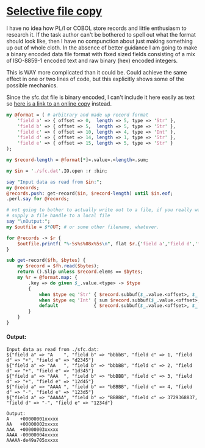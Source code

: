 [1]: https://rosettacode.org/wiki/Selective_file_copy

# [Selective file copy][1]





I have no idea how PL/I or COBOL store records and little enthusiasm to research it. If the task author can't be bothered to spell out what the format should look like, then I have no compunction about just making something up out of whole cloth. In the absence of better guidance I am going to make a binary encoded data file format with fixed sized fields consisting of a mix of ISO-8859-1 encoded text and raw binary (hex) encoded integers.



This is WAY more complicated than it could be. Could achieve the same effect in one or two lines of code, but this explicitly shows some of the possible mechanics.



Since the sfc.dat file is binary encoded, I can't include it here easily as text so [here is a link to an online copy](https://github.com/thundergnat/rc/blob/master/sfc.dat) instead.

```perl
my @format = ( # arbitrary and made up record format
    'field a' => { offset => 0,  length => 5, type => 'Str' },
    'field b' => { offset => 5,  length => 5, type => 'Str' },
    'field c' => { offset => 10, length => 4, type => 'Int' },
    'field d' => { offset => 14, length => 1, type => 'Str' },
    'field e' => { offset => 15, length => 5, type => 'Str' }
);

my $record-length = @format[*]».value».<length>.sum;

my $in = './sfc.dat'.IO.open :r :bin;

say "Input data as read from $in:";
my @records;
@records.push: get-record($in, $record-length) until $in.eof;
.perl.say for @records;

# not going to bother to actually write out to a file, if you really want to,
# supply a file handle to a local file
say "\nOutput:";
my $outfile = $*OUT; # or some other filename, whatever.

for @records -> $r {
    $outfile.printf( "%-5s%s%08x%5s\n", flat $r.{'field a','field d','field c'}, 'xxxxx' );
}

sub get-record($fh, $bytes) {
    my $record = $fh.read($bytes);
    return ().Slip unless $record.elems == $bytes;
    my %r = @format.map: {
        .key => do given $_.value.<type> -> $type
        {
            when $type eq 'Str' { $record.subbuf($_.value.<offset>, $_.value.<length>).decode }
            when $type eq 'Int' { sum $record.subbuf($_.value.<offset>, $_.value.<length>) Z+< (24,16,8,0) }
            default             { $record.subbuf($_.value.<offset>, $_.value.<length>) } # Buf
        }
    }
}
```

#### Output:
```
Input data as read from ./sfc.dat:
${"field a" => "A    ", "field b" => "bbbbB", "field c" => 1, "field d" => "+", "field e" => "d2345"}
${"field a" => "AA   ", "field b" => "bbbBB", "field c" => 2, "field d" => "+", "field e" => "1d345"}
${"field a" => "AAA  ", "field b" => "bbBBB", "field c" => 3, "field d" => "+", "field e" => "12d45"}
${"field a" => "AAAA ", "field b" => "bBBBB", "field c" => 4, "field d" => "-", "field e" => "123d5"}
${"field a" => "AAAAA", "field b" => "BBBBB", "field c" => 3729368837, "field d" => "-", "field e" => "1234d"}

Output:
A    +00000001xxxxx
AA   +00000002xxxxx
AAA  +00000003xxxxx
AAAA -00000004xxxxx
AAAAA-de49a705xxxxx
```
